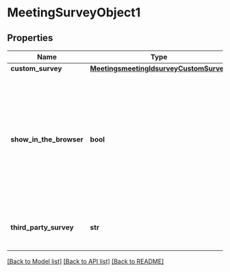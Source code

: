 # MeetingSurveyObject1

## Properties
Name | Type | Description | Notes
------------ | ------------- | ------------- | -------------
**custom_survey** | [**MeetingsmeetingIdsurveyCustomSurvey**](MeetingsmeetingIdsurveyCustomSurvey.md) |  | [optional] 
**show_in_the_browser** | **bool** | Whether the **Show in the browser when the meeting ends** option is enabled.  * &#x60;true&#x60; - Enabled.  * &#x60;false&#x60; - Disabled.    This value defaults to &#x60;true&#x60;. | [optional] [default to True]
**third_party_survey** | **str** | The link to the third party meeting survey. | [optional] 

[[Back to Model list]](../README.md#documentation-for-models) [[Back to API list]](../README.md#documentation-for-api-endpoints) [[Back to README]](../README.md)


